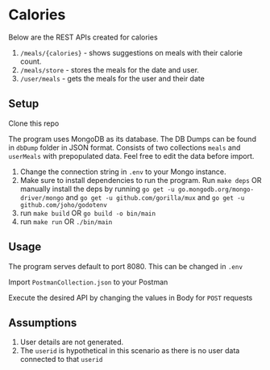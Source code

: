 # Calories

Below are the REST APIs created for calories

1. `/meals/{calories}` - shows suggestions on meals with their calorie count.
2. `/meals/store` - stores the meals for the date and user.
3. `/user/meals` - gets the meals for the user and their date

## Setup

Clone this repo

The program uses MongoDB as its database. The DB Dumps can be found in `dbDump` folder in JSON format. Consists of two collections `meals` and `userMeals` with prepopulated data. Feel free to edit the data before import.

1. Change the connection string in `.env` to your Mongo instance.
2. Make sure to install dependencies to run the program. Run `make deps`
OR manually install the deps by running
`go get -u go.mongodb.org/mongo-driver/mongo` and `go get -u github.com/gorilla/mux` and `go get -u github.com/joho/godotenv`
3. run `make build` OR `go build -o bin/main`
4. run `make run` OR `./bin/main`


## Usage

The program serves default to port 8080. This can be changed in `.env`

Import `PostmanCollection.json` to your Postman

Execute the desired API by changing the values in Body for `POST` requests


## Assumptions

1. User details are not generated. 
2. The `userid` is hypothetical in this scenario as there is no user data connected to that `userid`
